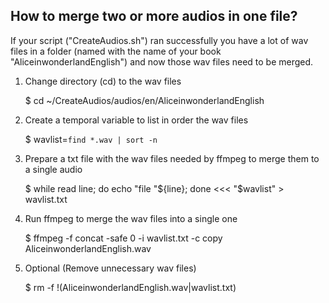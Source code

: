 ## How to merge two or more audios in one file?

If your script ("CreateAudios.sh") ran successfully you have a lot of wav files in a folder (named with the name of your book "AliceinwonderlandEnglish") and now those wav files need to be merged.

1. Change directory (cd) to the wav files

   $ cd ~/CreateAudios/audios/en/AliceinwonderlandEnglish

2. Create a temporal variable to list in order the wav files

   $ wavlist=`find *.wav | sort -n`

3. Prepare a txt file with the wav files needed by ffmpeg to merge them to a single audio

   $ while read line; do echo "file "${line}; done <<< "$wavlist" > wavlist.txt

4. Run ffmpeg to merge the wav files into a single one

   $ ffmpeg -f concat -safe 0 -i wavlist.txt -c copy AliceinwonderlandEnglish.wav

5. Optional (Remove unnecessary wav files)

   $ rm -f !(AliceinwonderlandEnglish.wav|wavlist.txt)
